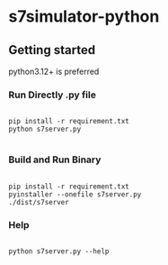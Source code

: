 # s7simulator-python

## Getting started

python3.12+ is preferred

### Run Directly .py file

```

pip install -r requirement.txt
python s7server.py


```
### Build and Run Binary

```

pip install -r requirement.txt
pyinstaller --onefile s7server.py
./dist/s7server

```

### Help

```

python s7server.py --help

```